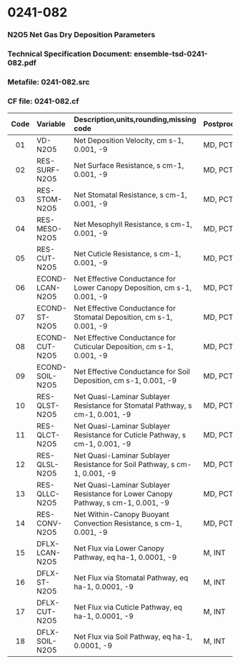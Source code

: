 # 0241-082
### N2O5 Net Gas Dry Deposition Parameters
### Technical Specification Document: ensemble-tsd-0241-082.pdf
### Metafile: 0241-082.src
### CF file: 0241-082.cf
|Code|Variable|Description,units,rounding,missing code|Postprocessing|
|:-:|:-|:-|:-|
|01|VD-N2O5|Net Deposition Velocity, cm s-1, 0.001, -9|MD, PCT, 50|
|02|RES-SURF-N2O5|Net Surface Resistance, s cm-1, 0.001, -9|MD, PCT, 50|
|03|RES-STOM-N2O5|Net Stomatal Resistance, s cm-1, 0.001, -9|MD, PCT, 50|
|04|RES-MESO-N2O5|Net Mesophyll Resistance, s cm-1, 0.001, -9|MD, PCT, 50|
|05|RES-CUT-N2O5|Net Cuticle Resistance, s cm-1, 0.001, -9|MD, PCT, 50|
|06|ECOND-LCAN-N2O5|Net Effective Conductance for Lower Canopy Deposition, cm s-1, 0.001, -9|MD, PCT, 50|
|07|ECOND-ST-N2O5|Net Effective Conductance for Stomatal Deposition, cm s-1, 0.001, -9|MD, PCT, 50|
|08|ECOND-CUT-N2O5|Net Effective Conductance for Cuticular Deposition, cm s-1, 0.001, -9|MD, PCT, 50|
|09|ECOND-SOIL-N2O5|Net Effective Conductance for Soil Deposition, cm s-1, 0.001, -9|MD, PCT, 50|
|10|RES-QLST-N2O5|Net Quasi-Laminar Sublayer Resistance for Stomatal Pathway, s cm-1, 0.001, -9|MD, PCT, 50|
|11|RES-QLCT-N2O5|Net Quasi-Laminar Sublayer Resistance for Cuticle Pathway, s cm-1, 0.001, -9|MD, PCT, 50|
|12|RES-QLSL-N2O5|Net Quasi-Laminar Sublayer Resistance for Soil  Pathway, s cm-1, 0.001, -9|MD, PCT, 50|
|13|RES-QLLC-N2O5|Net Quasi-Laminar Sublayer Resistance for Lower Canopy Pathway, s cm-1, 0.001, -9|MD, PCT, 50|
|14|RES-CONV-N2O5|Net Within-Canopy Buoyant Convection Resistance, s cm-1, 0.001, -9|MD, PCT, 50|
|15|DFLX-LCAN-N2O5|Net Flux via Lower Canopy Pathway, eq ha-1, 0.0001, -9|M, INT|
|16|DFLX-ST-N2O5|Net Flux via Stomatal Pathway, eq ha-1, 0.0001, -9|M, INT|
|17|DFLX-CUT-N2O5|Net Flux via Cuticle Pathway, eq ha-1, 0.0001, -9|M, INT|
|18|DFLX-SOIL-N2O5|Net Flux via Soil Pathway, eq ha-1, 0.0001, -9|M, INT|
